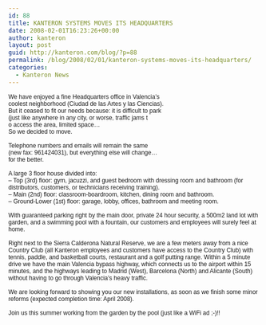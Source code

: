 ```yaml
---
id: 88
title: KANTERON SYSTEMS MOVES ITS HEADQUARTERS
date: 2008-02-01T16:23:26+00:00
author: kanteron
layout: post
guid: http://kanteron.com/blog/?p=88
permalink: /blog/2008/02/01/kanteron-systems-moves-its-headquarters/
categories:
  - Kanteron News
---
```

<p style="font: normal normal normal 12px/normal Helvetica;margin: 0px">
  We have enjoyed a fine Headquarters office in Valencia’s
</p>

<p style="font: normal normal normal 12px/normal Helvetica;margin: 0px">
  coolest neighborhood (Ciudad de las Artes y las Ciencias).
</p>

<p style="font: normal normal normal 12px/normal Helvetica;margin: 0px">
  But it ceased to fit our needs because: it is difficult to park
</p>

<p style="font: normal normal normal 12px/normal Helvetica;margin: 0px">
  (just like anywhere in any city, or worse, traffic jams t
</p>

<p style="font: normal normal normal 12px/normal Helvetica;margin: 0px">
  o access the area, limited space&#8230;
</p>

<p style="font: normal normal normal 12px/normal Helvetica;margin: 0px">
  So we decided to move.
</p>

<p style="font: normal normal normal 12px/normal Helvetica;margin: 0px">
  &nbsp;
</p>

<p style="font: normal normal normal 12px/normal Helvetica;margin: 0px">
  Telephone numbers and emails will remain the same
</p>

<p style="font: normal normal normal 12px/normal Helvetica;margin: 0px">
  (new fax: 961424031), but everything else will change&#8230;
</p>

<p style="font: normal normal normal 12px/normal Helvetica;margin: 0px">
  for the better.
</p>

<p style="font: normal normal normal 12px/normal Helvetica;margin: 0px">
  &nbsp;
</p>

<p style="font: normal normal normal 12px/normal Helvetica;margin: 0px">
  A large 3 floor house divided into:
</p>

<p style="font: normal normal normal 12px/normal Helvetica;margin: 0px">
  &#8211; Top (3rd) floor: gym, jacuzzi, and guest bedroom with dressing room and bathroom (for distributors, customers, or technicians receiving training).
</p>

<p style="font: normal normal normal 12px/normal Helvetica;margin: 0px">
  &#8211; Main (2nd) floor: classroom-boardroom, kitchen, dining room and bathroom.
</p>

<p style="font: normal normal normal 12px/normal Helvetica;margin: 0px">
  &#8211; Ground-Lower (1st) floor: garage, lobby, offices, bathroom and meeting room.
</p>

<p style="font: normal normal normal 12px/normal Helvetica;margin: 0px">
  &nbsp;
</p>

<p style="font: normal normal normal 12px/normal Helvetica;margin: 0px">
  With guaranteed parking right by the main door, private 24 hour security, a 500m2 land lot with garden, and a swimming pool with a fountain, our customers and employees will surely feel at home.
</p>

<p style="font: normal normal normal 12px/normal Helvetica;margin: 0px">
  &nbsp;
</p>

<p style="font: normal normal normal 12px/normal Helvetica;margin: 0px">
  Right next to the Sierra Calderona Natural Reserve, we are a few meters away from a nice Country Club (all Kanteron employees and customers have access to the Country Club) with tennis, paddle, and basketball courts, restaurant and a golf putting range. Within a 5 minute drive we have the main Valencia bypass highway, which connects us to the airport within 15 minutes, and the highways leading to Madrid (West), Barcelona (North) and Alicante (South) without having to go through Valencia’s heavy traffic.
</p>

<p style="font: normal normal normal 12px/normal Helvetica;margin: 0px">
  &nbsp;
</p>

<p style="font: normal normal normal 12px/normal Helvetica;margin: 0px">
  We are looking forward to showing you our new installations, as soon as we finish some minor reforms (expected completion time: April 2008).
</p>

<p style="font: normal normal normal 12px/normal Helvetica;margin: 0px">
  &nbsp;
</p>

<p style="font: normal normal normal 12px/normal Helvetica;margin: 0px">
  Join us this summer working from the garden by the pool (just like a WiFi ad ;-)!!
</p>